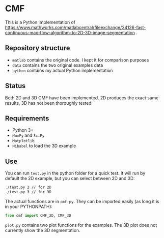 # CMF
This is a Python implementation of https://www.mathworks.com/matlabcentral/fileexchange/34126-fast-continuous-max-flow-algorithm-to-2D-3D-image-segmentation .

## Repository structure
* `matlab` contains the original code. I kept it for comparison purposes
* `data` contains the two original examples data
* `python` contains my actual Python implementation

## Status
Both 2D and 3D CMF have been implemented. 2D produces the exact same results, 3D has not been thoroughly tested

## Requirements
* Python 3+
* `NumPy` and `SciPy`
* `Matplotlib`
* `Nibabel` to load the 3D example

## Use
You can run `test.py` in the python folder for a quick test. It will run by default the 2D example, but you can select between 2D and 3D:
```bash
./test.py 2 // for 2D
./test.py 3 // for 3D
```

The actual functions are in `cmf.py`. They can be imported easily (as long it is in your PYTHONPATH):
```Python
from cmf import CMF_2D, CMF_3D
```

`plot.py` contains two plot functions for the examples. The 3D plot does not currently show the 3D segmentation.